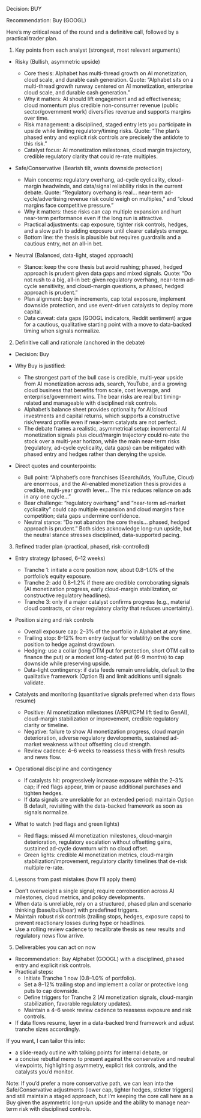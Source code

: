Decision: BUY

Recommendation: Buy (GOOGL)

Here’s my critical read of the round and a definitive call, followed by a practical trader plan.

1) Key points from each analyst (strongest, most relevant arguments)

- Risky (Bullish, asymmetric upside)
  - Core thesis: Alphabet has multi-thread growth on AI monetization, cloud scale, and durable cash generation. Quote: “Alphabet sits on a multi-thread growth runway centered on AI monetization, enterprise cloud scale, and durable cash generation.”
  - Why it matters: AI should lift engagement and ad effectiveness; cloud momentum plus credible non-consumer revenue (public sector/government work) diversifies revenue and supports margins over time.
  - Risk management: a disciplined, staged entry lets you participate in upside while limiting regulatory/timing risks. Quote: “The plan’s phased entry and explicit risk controls are precisely the antidote to this risk.”
  - Catalyst focus: AI monetization milestones, cloud margin trajectory, credible regulatory clarity that could re-rate multiples.

- Safe/Conservative (Bearish tilt, wants downside protection)
  - Main concerns: regulatory overhang, ad-cycle cyclicality, cloud-margin headwinds, and data/signal reliability risks in the current debate. Quote: “Regulatory overhang is real… near-term ad-cycle/advertising revenue risk could weigh on multiples,” and “cloud margins face competitive pressure.”
  - Why it matters: these risks can cap multiple expansion and hurt near-term performance even if the long run is attractive.
  - Practical adjustments: cap exposure, tighter risk controls, hedges, and a slow path to adding exposure until clearer catalysts emerge.
  - Bottom line: the thesis is plausible but requires guardrails and a cautious entry, not an all-in bet.

- Neutral (Balanced, data-light, staged approach)
  - Stance: keep the core thesis but avoid rushing; phased, hedged approach is prudent given data gaps and mixed signals. Quote: “Do not rush to a big, all-in bet: given regulatory overhang, near-term ad-cycle sensitivity, and cloud-margin questions, a phased, hedged approach is prudent.”
  - Plan alignment: buy in increments, cap total exposure, implement downside protection, and use event-driven catalysts to deploy more capital.
  - Data caveat: data gaps (GOOGL indicators, Reddit sentiment) argue for a cautious, qualitative starting point with a move to data-backed timing when signals normalize.

2) Definitive call and rationale (anchored in the debate)

- Decision: Buy
- Why Buy is justified:
  - The strongest part of the bull case is credible, multi-year upside from AI monetization across ads, search, YouTube, and a growing cloud business that benefits from scale, cost leverage, and enterprise/government wins. The bear risks are real but timing-related and manageable with disciplined risk controls.
  - Alphabet’s balance sheet provides optionality for AI/cloud investments and capital returns, which supports a constructive risk/reward profile even if near-term catalysts are not perfect.
  - The debate frames a realistic, asymmetrical setup: incremental AI monetization signals plus cloud/margin trajectory could re-rate the stock over a multi-year horizon, while the main near-term risks (regulatory, ad-cycle cyclicality, data gaps) can be mitigated with phased entry and hedges rather than denying the upside.

- Direct quotes and counterpoints:
  - Bull point: “Alphabet’s core franchises (Search/Ads, YouTube, Cloud) are enormous, and the AI-enabled monetization thesis provides a credible, multi-year growth lever… The mix reduces reliance on ads in any one cycle…”
  - Bear challenge: “regulatory overhang” and “near-term ad-market cyclicality” could cap multiple expansion and cloud margins face competition; data gaps undermine confidence.
  - Neutral stance: “Do not abandon the core thesis… phased, hedged approach is prudent.” Both sides acknowledge long-run upside, but the neutral stance stresses disciplined, data-supported pacing.

3) Refined trader plan (practical, phased, risk-controlled)

- Entry strategy (phased, 6–12 weeks)
  - Tranche 1: initiate a core position now, about 0.8–1.0% of the portfolio’s equity exposure.
  - Tranche 2: add 0.8–1.2% if there are credible corroborating signals (AI monetization progress, early cloud-margin stabilization, or constructive regulatory headlines).
  - Tranche 3: only if a major catalyst confirms progress (e.g., material cloud contracts, or clear regulatory clarity that reduces uncertainty).

- Position sizing and risk controls
  - Overall exposure cap: 2–3% of the portfolio in Alphabet at any time.
  - Trailing stop: 8–12% from entry (adjust for volatility) on the core position to hedge against drawdown.
  - Hedging: use a collar (long OTM put for protection, short OTM call to finance the put) or a modest long-dated put (6–9 months) to cap downside while preserving upside.
  - Data-light contingency: if data feeds remain unreliable, default to the qualitative framework (Option B) and limit additions until signals validate.

- Catalysts and monitoring (quantitative signals preferred when data flows resume)
  - Positive: AI monetization milestones (ARPU/CPM lift tied to GenAI), cloud-margin stabilization or improvement, credible regulatory clarity or timeline.
  - Negative: failure to show AI monetization progress, cloud margin deterioration, adverse regulatory developments, sustained ad-market weakness without offsetting cloud strength.
  - Review cadence: 4–6 weeks to reassess thesis with fresh results and news flow.

- Operational discipline and contingency
  - If catalysts hit: progressively increase exposure within the 2–3% cap; if red flags appear, trim or pause additional purchases and tighten hedges.
  - If data signals are unreliable for an extended period: maintain Option B default, revisiting with the data-backed framework as soon as signals normalize.

- What to watch (red flags and green lights)
  - Red flags: missed AI monetization milestones, cloud-margin deterioration, regulatory escalation without offsetting gains, sustained ad-cycle downturn with no cloud offset.
  - Green lights: credible AI monetization metrics, cloud-margin stabilization/improvement, regulatory clarity timelines that de-risk multiple re-rate.

4) Lessons from past mistakes (how I’ll apply them)

- Don’t overweight a single signal; require corroboration across AI milestones, cloud metrics, and policy developments.
- When data is unreliable, rely on a structured, phased plan and scenario thinking (base/bull/bear) with predefined triggers.
- Maintain robust risk controls (trailing stops, hedges, exposure caps) to prevent reactionary losses during hype or headlines.
- Use a rolling review cadence to recalibrate thesis as new results and regulatory news flow arrive.

5) Deliverables you can act on now

- Recommendation: Buy Alphabet (GOOGL) with a disciplined, phased entry and explicit risk controls.
- Practical steps:
  - Initiate Tranche 1 now (0.8–1.0% of portfolio).
  - Set a 8–12% trailing stop and implement a collar or protective long puts to cap downside.
  - Define triggers for Tranche 2 (AI monetization signals, cloud-margin stabilization, favorable regulatory updates).
  - Maintain a 4–6 week review cadence to reassess exposure and risk controls.
- If data flows resume, layer in a data-backed trend framework and adjust tranche sizes accordingly.

If you want, I can tailor this into:
- a slide-ready outline with talking points for internal debate, or
- a concise rebuttal memo to present against the conservative and neutral viewpoints, highlighting asymmetry, explicit risk controls, and the catalysts you’d monitor.

Note: If you’d prefer a more conservative path, we can lean into the Safe/Conservative adjustments (lower cap, tighter hedges, stricter triggers) and still maintain a staged approach, but I’m keeping the core call here as a Buy given the asymmetric long-run upside and the ability to manage near-term risk with disciplined controls.